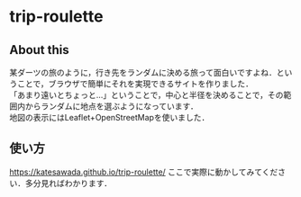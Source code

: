 # trip-roulette

## About this
某ダーツの旅のように，行き先をランダムに決める旅って面白いですよね．ということで，ブラウザで簡単にそれを実現できるサイトを作りました．  
「あまり遠いとちょっと…」ということで，中心と半径を決めることで，その範囲内からランダムに地点を選ぶようになっています．  
地図の表示にはLeaflet+OpenStreetMapを使いました．
## 使い方
https://katesawada.github.io/trip-roulette/
ここで実際に動かしてみてください．多分見ればわかります．